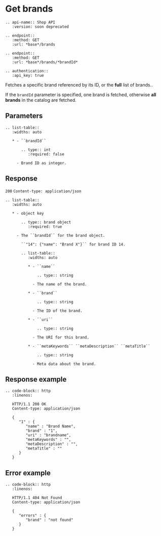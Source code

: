 # Get brands

```eval_rst
.. api-name:: Shop API
   :version: soon deprecated

.. endpoint::
   :method: GET
   :url: *base*/brands

.. endpoint::
   :method: GET
   :url: *base*/brands/*brandId*

.. authentication::
   :api_key: true
```

Fetches a specific brand referenced by its ID, or the **full** list of brands..

If the `brandId` parameter is specified, one brand is fetched, otherwise **all brands** in the catalog are fetched.

## Parameters

```eval_rst
.. list-table::
   :widths: auto

   * - ``brandId``

       .. type:: int
          :required: false

     - Brand ID as integer.

```

## Response
`200` `Content-type: application/json`

```eval_rst
.. list-table::
   :widths: auto

   * - object key

       .. type:: brand object
          :required: true

     - The ``brandId`` for the brand object.

       ``"14": {"name": "Brand X"}`` for brand ID 14.

       .. list-table::
          :widths: auto

          * - ``name``

              .. type:: string

            - The name of the brand.

          * - ``brand``

              .. type:: string

            - The ID of the brand.

          * - ``uri``

              .. type:: string

            - The URI for this brand.

          * - ``metaKeywords`` ``metaDescription`` ``metaTitle``

              .. type:: string

            - Meta data about the brand.

```

## Response example

```eval_rst
.. code-block:: http
   :linenos:

   HTTP/1.1 200 OK
   Content-type: application/json

   {
      "1" : {
         "name" : "Brand Name",
         "brand" : "1",
         "uri" : "brandname",
         "metaKeywords" : "",
         "metaDescription" : "",
         "metaTitle" : ""
      }
   }

```

## Error example

```eval_rst
.. code-block:: http
   :linenos:

   HTTP/1.1 404 Not Found
   Content-type: application/json

   {
      "errors" : {
         "brand" : "not found"
      }
   }
```
